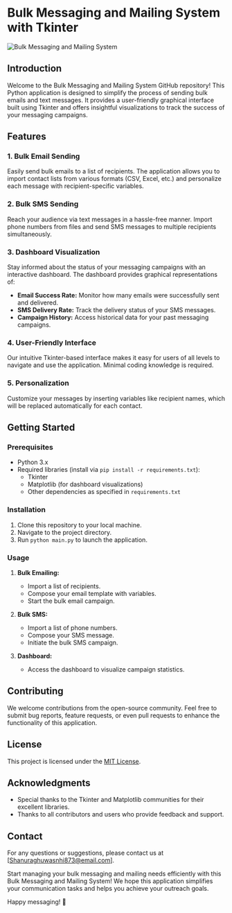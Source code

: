 # Bulk Messaging and Mailing System with Tkinter

![Bulk Messaging and Mailing System](insert_image_url_here)

## Introduction

Welcome to the Bulk Messaging and Mailing System GitHub repository! This Python application is designed to simplify the process of sending bulk emails and text messages. It provides a user-friendly graphical interface built using Tkinter and offers insightful visualizations to track the success of your messaging campaigns.

## Features

### 1. Bulk Email Sending
Easily send bulk emails to a list of recipients. The application allows you to import contact lists from various formats (CSV, Excel, etc.) and personalize each message with recipient-specific variables.

### 2. Bulk SMS Sending
Reach your audience via text messages in a hassle-free manner. Import phone numbers from files and send SMS messages to multiple recipients simultaneously.

### 3. Dashboard Visualization
Stay informed about the status of your messaging campaigns with an interactive dashboard. The dashboard provides graphical representations of:

- **Email Success Rate:** Monitor how many emails were successfully sent and delivered.
- **SMS Delivery Rate:** Track the delivery status of your SMS messages.
- **Campaign History:** Access historical data for your past messaging campaigns.

### 4. User-Friendly Interface
Our intuitive Tkinter-based interface makes it easy for users of all levels to navigate and use the application. Minimal coding knowledge is required.

### 5. Personalization
Customize your messages by inserting variables like recipient names, which will be replaced automatically for each contact.

## Getting Started

### Prerequisites
- Python 3.x
- Required libraries (install via `pip install -r requirements.txt`):
  - Tkinter
  - Matplotlib (for dashboard visualizations)
  - Other dependencies as specified in `requirements.txt`

### Installation
1. Clone this repository to your local machine.
2. Navigate to the project directory.
3. Run `python main.py` to launch the application.

### Usage

1. **Bulk Emailing:**
   - Import a list of recipients.
   - Compose your email template with variables.
   - Start the bulk email campaign.

2. **Bulk SMS:**
   - Import a list of phone numbers.
   - Compose your SMS message.
   - Initiate the bulk SMS campaign.

3. **Dashboard:**
   - Access the dashboard to visualize campaign statistics.

## Contributing

We welcome contributions from the open-source community. Feel free to submit bug reports, feature requests, or even pull requests to enhance the functionality of this application.

## License

This project is licensed under the [MIT License](LICENSE).

## Acknowledgments

- Special thanks to the Tkinter and Matplotlib communities for their excellent libraries.
- Thanks to all contributors and users who provide feedback and support.

## Contact

For any questions or suggestions, please contact us at [Shanuraghuwasnhi873@email.com].

Start managing your bulk messaging and mailing needs efficiently with this Bulk Messaging and Mailing System! We hope this application simplifies your communication tasks and helps you achieve your outreach goals.

Happy messaging! 🚀
